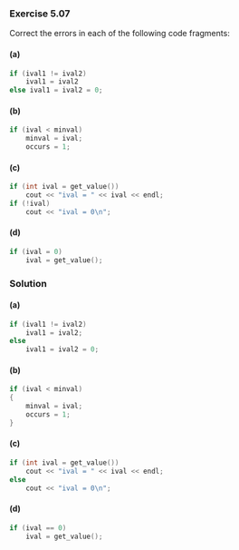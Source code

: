 ### Exercise 5.07

Correct the errors in each of the following code fragments:

#### (a)
```cpp
if (ival1 != ival2)
    ival1 = ival2
else ival1 = ival2 = 0;
```

#### (b)
```cpp
if (ival < minval)
    minval = ival;
    occurs = 1;
```

#### (c) 
```cpp
if (int ival = get_value())
    cout << "ival = " << ival << endl;
if (!ival)
    cout << "ival = 0\n";
```

#### (d)
```cpp
if (ival = 0)
    ival = get_value();
```

### Solution

#### (a)
```cpp
if (ival1 != ival2)
    ival1 = ival2;
else
    ival1 = ival2 = 0;
```

#### (b)
```cpp
if (ival < minval)
{
    minval = ival;
    occurs = 1;
}
```

#### (c)
```cpp
if (int ival = get_value())
    cout << "ival = " << ival << endl;
else
    cout << "ival = 0\n";
```

#### (d)
```cpp
if (ival == 0)
    ival = get_value();
```
